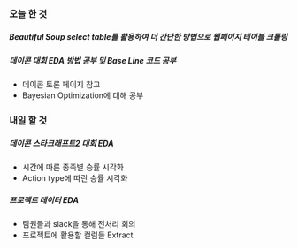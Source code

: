 ### 오늘 한 것
##### Beautiful Soup select table를 활용하여 더 간단한 방법으로 웹페이지 테이블 크롤링
##### 데이콘 대회 EDA 방법 공부 및 Base Line 코드 공부
- 데이콘 토론 페이지 참고
- Bayesian Optimization에 대해 공부

### 내일 할 것
##### 데이콘 스타크래프트2 대회 EDA
- 시간에 따른 종족별 승률 시각화
- Action type에 따란 승률 시각화

##### 프로젝트 데이터 EDA
- 팀원들과 slack을 통해 전처리 회의  
- 프로젝트에 활용할 컬럼들 Extract
